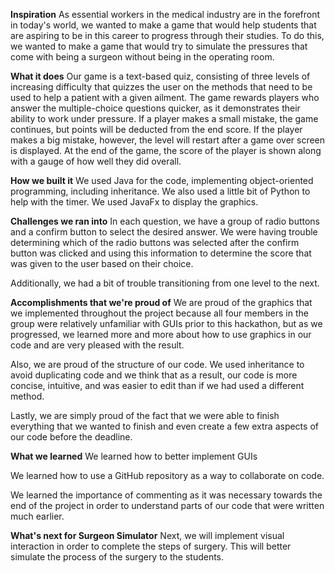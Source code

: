**Inspiration**
As essential workers in the medical industry are in the forefront in today's world, we wanted to make a game that would help students that are aspiring to be in this career to progress through their studies. To do this, we wanted to make a game that would try to simulate the pressures that come with being a surgeon without being in the operating room.

**What it does**
Our game is a text-based quiz, consisting of three levels of increasing difficulty that quizzes the user on the methods that need to be used to help a patient with a given ailment. The game rewards players who answer the multiple-choice questions quicker, as it demonstrates their ability to work under pressure. If a player makes a small mistake, the game continues, but points will be deducted from the end score. If the player makes a big mistake, however, the level will restart after a game over screen is displayed. At the end of the game, the score of the player is shown along with a gauge of how well they did overall.

**How we built it**
We used Java for the code, implementing object-oriented programming, including inheritance. We also used a little bit of Python to help with the timer. We used JavaFx to display the graphics.

**Challenges we ran into**
In each question, we have a group of radio buttons and a confirm button to select the desired answer. We were having trouble determining which of the radio buttons was selected after the confirm button was clicked and using this information to determine the score that was given to the user based on their choice.

Additionally, we had a bit of trouble transitioning from one level to the next.

**Accomplishments that we're proud of**
We are proud of the graphics that we implemented throughout the project because all four members in the group were relatively unfamiliar with GUIs prior to this hackathon, but as we progressed, we learned more and more about how to use graphics in our code and are very pleased with the result.

Also, we are proud of the structure of our code. We used inheritance to avoid duplicating code and we think that as a result, our code is more concise, intuitive, and was easier to edit than if we had used a different method.

Lastly, we are simply proud of the fact that we were able to finish everything that we wanted to finish and even create a few extra aspects of our code before the deadline.

**What we learned**
We learned how to better implement GUIs

We learned how to use a GitHub repository as a way to collaborate on code.

We learned the importance of commenting as it was necessary towards the end of the project in order to understand parts of our code that were written much earlier.

**What's next for Surgeon Simulator**
Next, we will implement visual interaction in order to complete the steps of surgery. This will better simulate the process of the surgery to the students.
